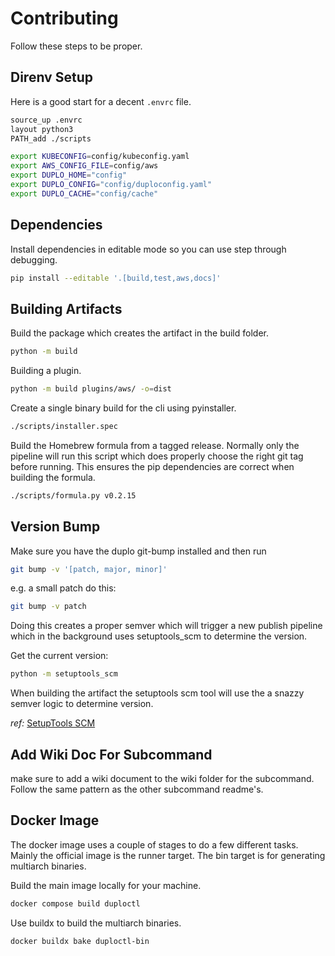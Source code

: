 # Contributing

Follow these steps to be proper.

## Direnv Setup  

Here is a good start for a decent `.envrc` file.  

```sh
source_up .envrc
layout python3
PATH_add ./scripts

export KUBECONFIG=config/kubeconfig.yaml
export AWS_CONFIG_FILE=config/aws
export DUPLO_HOME="config"
export DUPLO_CONFIG="config/duploconfig.yaml"
export DUPLO_CACHE="config/cache"
```

## Dependencies  

Install dependencies in editable mode so you can use step through debugging. 

```sh
pip install --editable '.[build,test,aws,docs]'
```

## Building Artifacts  

Build the package which creates the artifact in the build folder.  
```sh
python -m build
```

Building a plugin.
```sh
python -m build plugins/aws/ -o=dist
```

Create a single binary build for the cli using pyinstaller.  
```sh
./scripts/installer.spec
```

Build the Homebrew formula from a tagged release. Normally only the pipeline will run this script which does properly choose the right git tag before running. This ensures the pip dependencies are correct when building the formula.  
```sh
./scripts/formula.py v0.2.15
```

## Version Bump

Make sure you have the duplo git-bump installed and then run

```sh
git bump -v '[patch, major, minor]'
```

e.g. a small patch do this:

```sh
git bump -v patch
```

Doing this creates a proper semver which will trigger a new publish pipeline which in the background uses setuptools_scm to determine the version.

Get the current version:

```sh
python -m setuptools_scm
```

When building the artifact the setuptools scm tool will use the a snazzy semver logic to determine version.

_ref:_ [SetupTools SCM](https://pypi.org/project/setuptools-scm/)

## Add Wiki Doc For Subcommand

make sure to add a wiki document to the wiki folder for the subcommand. Follow the same pattern as the other subcommand readme's.

## Docker Image  

The docker image uses a couple of stages to do a few different tasks. Mainly the official image is the runner target. The bin target is for generating multiarch binaries. 

Build the main image locally for your machine.
```sh
docker compose build duploctl
```

Use buildx to build the multiarch binaries.
```sh
docker buildx bake duploctl-bin
```
